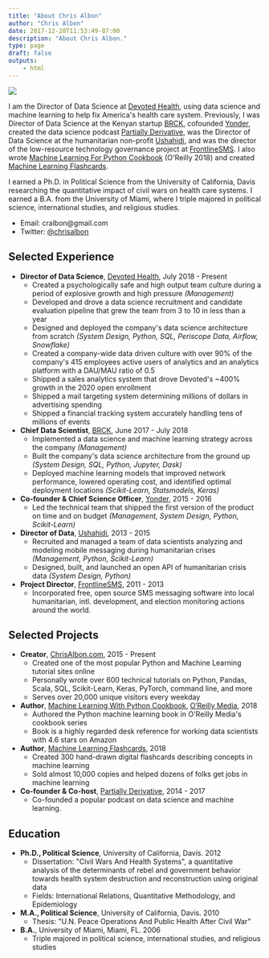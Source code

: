 ```yaml
---
title: "About Chris Albon"
author: "Chris Albon"
date: 2017-12-20T11:53:49-07:00
description: "About Chris Albon."
type: page
draft: false
outputs:
    - html
---
```



<img src="chris_albon_banner.jpg"></img>

I am the Director of Data Science at [Devoted Health](http://www.devoted.com/), using data science and machine learning to help fix America's health care system. Previously, I was Director of Data Science at the Kenyan startup [BRCK](https://www.brck.com/), cofounded [Yonder](http://www.Yonder.co), created the data science podcast [Partially Derivative](http://www.partiallyderivative.com), was the Director of Data Science at the humanitarian non-profit [Ushahidi](http://www.ushahidi.com), and was the director of the low-resource technology governance project at [FrontlineSMS](http://www.frontlinesms.com). I also wrote [Machine Learning For Python Cookbook](https://www.amazon.com/Machine-Learning-Python-Cookbook-Preprocessing/dp/1491989386) (O'Reilly 2018) and created [Machine Learning Flashcards](https://machinelearningflashcards.com/).

I earned a Ph.D. in Political Science from the University of California, Davis researching the quantitative impact of civil wars on health care systems. I earned a B.A. from the University of Miami, where I triple majored in political science, international studies, and religious studies.

-   Email: &#099;&#114;&#097;&#108;&#098;&#111;&#110;&#064;&#103;&#109;&#097;&#105;&#108;&#046;&#099;&#111;&#109;
-   Twitter: [@chrisalbon](https://twitter.com/chrisalbon)

## Selected Experience

-   **Director of Data Science**, [Devoted Health](http://www.devoted.com/), July 2018 - Present
    - Created a psychologically safe and high output team culture during a period of explosive growth and high pressure _(Management)_
    - Developed and drove a data science recruitment and candidate evaluation pipeline that grew the team from 3 to 10 in less than a year
    - Designed and deployed the company's data science architecture from scratch _(System Design, Python, SQL, Periscope Data, Airflow, Snowflake)_
    - Created a company-wide data driven culture with over 90% of the company's 415 employees active users of analytics and an analytics platform with a DAU/MAU ratio of 0.5
    - Shipped a sales analytics system that drove Devoted's ~400% growth in the 2020 open enrollment
    - Shipped a mail targeting system determining millions of dollars in advertising spending
    - Shipped a financial tracking system accurately handling tens of millions of events
-   **Chief Data Scientist**, [BRCK](https://www.brck.com/), June 2017 - July 2018
    - Implemented a data science and machine learning strategy across the company _(Management)_
    - Built the company's data science architecture from the ground up _(System Design, SQL, Python, Jupyter, Dask)_
    - Deployed machine learning models that improved network performance, lowered operating cost, and identified optimal deployment locations _(Scikit-Learn, Statsmodels, Keras)_
-   **Co-founder & Chief Science Officer**, [Yonder](https://www.yonder.co/), 2015 - 2016
    - Led the technical team that shipped the first version of the product on time and on budget _(Management, System Design, Python, Scikit-Learn)_
-   **Director of Data**, [Ushahidi](http://www.ushahidi.com), 2013 - 2015
    - Recruited and managed a team of data scientists analyzing and modeling mobile messaging during humanitarian crises _(Management, Python, Scikit-Learn)_
    - Designed, built, and launched an open API of humanitarian crisis data _(System Design, Python)_
-   **Project Director**, [FrontlineSMS](http://www.frontlinesms.com), 2011 - 2013
    - Incorporated free, open source SMS messaging software into local humanitarian, intl. development, and election monitoring actions around the world.

## Selected Projects
-   **Creator**, [ChrisAlbon.com](https://chrisalbon.com), 2015 - Present
    - Created one of the most popular Python and Machine Learning tutorial sites online
    - Personally wrote over 600 technical tutorials on Python, Pandas, Scala, SQL, Scikit-Learn, Keras, PyTorch, command line, and more
    - Serves over 20,000 unique visitors every weekday
-   **Author**, [Machine Learning With Python Cookbook](https://amzn.to/2HwnWty), [O’Reilly Media](https://www.oreilly.com/), 2018
    - Authored the Python machine learning book in O'Reilly Media's cookbook series
    - Book is a highly regarded desk reference for working data scientists with 4.6 stars on Amazon
-   **Author**, [Machine Learning Flashcards](http://machinelearningflashcards.com/), 2018
    - Created 300 hand-drawn digital flashcards describing concepts in machine learning
    - Sold almost 10,000 copies and helped dozens of folks get jobs in machine learning
-   **Co-founder & Co-host**, [Partially Derivative](http://www.partiallyderivative.com), 2014 - 2017
    -   Co-founded a popular podcast on data science and machine learning.

## Education

-   **Ph.D., Political Science**, University of California, Davis. 2012
    -   Dissertation: "Civil Wars And Health Systems", a quantitative analysis of the determinants of rebel and government behavior towards health system destruction and reconstruction using original data
    -   Fields: International Relations, Quantitative Methodology, and Epidemiology
-   **M.A., Political Science**, University of California, Davis. 2010
    -   Thesis: "U.N. Peace Operations And Public Health After Civil War"
-   **B.A.**, University of Miami, Miami, FL. 2006
    -   Triple majored in political science, international studies, and religious studies